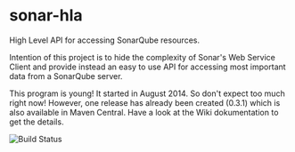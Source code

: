 sonar-hla
=========

High Level API for accessing SonarQube resources.

Intention of this project is to hide the complexity of Sonar's Web Service Client
and provide instead an easy to use API for accessing most important data from a 
SonarQube server.

This program is young! It started in August 2014. So don't expect too much right now!
However, one release has already been created (0.3.1) which is also available in
Maven Central. Have a look at the Wiki dokumentation to get the details.

![Build Status](https://travis-ci.org/badamowicz/sonar-hla.svg?branch=master)
